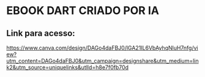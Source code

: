 # EBOOK DART CRIADO POR IA

## Link para acesso:

https://www.canva.com/design/DAGo4daFBJ0/lGA21IL6VbAyhqNluH7nfg/view?utm_content=DAGo4daFBJ0&utm_campaign=designshare&utm_medium=link2&utm_source=uniquelinks&utlId=h8e7f0fb70d

